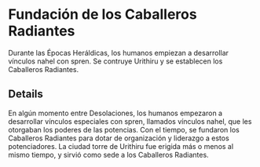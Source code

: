 # Fundación de los Caballeros Radiantes
Durante las Épocas Heráldicas, los humanos empiezan a desarrollar vínculos nahel con spren. Se contruye Urithiru y se establecen los Caballeros Radiantes.

## Details
En algún momento entre Desolaciones, los humanos empezaron a desarrollar vínculos especiales con spren, llamados vínculos nahel, que les otorgaban los poderes de las potencias. Con el tiempo, se fundaron los Caballeros Radiantes para dotar de organización y liderazgo a estos potenciadores. La ciudad torre de Urithiru fue erigida más o menos al mismo tiempo, y sirvió como sede a los Caballeros Radiantes.
